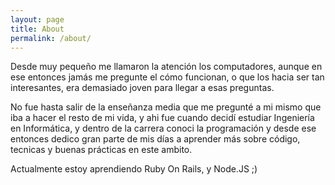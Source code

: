```yaml
---
layout: page
title: About
permalink: /about/
---
```


Desde muy pequeño me llamaron la atención los computadores, aunque en ese entonces jamás me pregunte el cómo funcionan, o que los hacia ser tan interesantes, era demasiado joven para llegar a esas preguntas.

No fue hasta salir de la enseñanza media que me pregunté a mi mismo que iba a hacer el resto de mi vida, y ahi fue cuando decidí estudiar Ingeniería en Informática, y dentro de la carrera conoci la programación y desde ese entonces dedico gran parte de mis días a aprender más sobre código, tecnicas y buenas prácticas en este ambito.

Actualmente estoy aprendiendo Ruby On Rails, y Node.JS ;)
